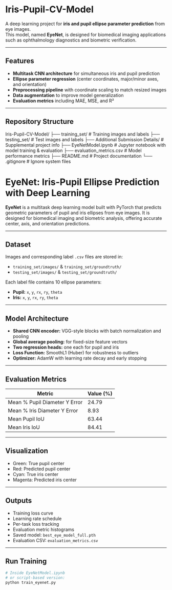 # Iris-Pupil-CV-Model

A deep learning project for **iris and pupil ellipse parameter prediction** from eye images.  
This model, named **EyeNet**, is designed for biomedical imaging applications such as ophthalmology diagnostics and biometric verification.

---

## Features
- **Multitask CNN architecture** for simultaneous iris and pupil prediction
- **Ellipse parameter regression** (center coordinates, major/minor axes, and orientation)
- **Preprocessing pipeline** with coordinate scaling to match resized images
- **Data augmentation** to improve model generalization
- **Evaluation metrics** including MAE, MSE, and R²

---

## Repository Structure
Iris-Pupil-CV-Model/
├── training_set/ # Training images and labels
├── testing_set/ # Test images and labels
├── Additional Submission Details/ # Supplemental project info
├── EyeNetModel.ipynb # Jupyter notebook with model training & evaluation
├── evaluation_metrics.csv # Model performance metrics
├── README.md # Project documentation
└── .gitignore # Ignore system files

# EyeNet: Iris-Pupil Ellipse Prediction with Deep Learning

**EyeNet** is a multitask deep learning model built with PyTorch that predicts geometric parameters of pupil and iris ellipses from eye images. It is designed for biomedical imaging and biometric analysis, offering accurate center, axis, and orientation predictions.

---

## Dataset

Images and corresponding label `.csv` files are stored in:
- `training_set/images/` & `training_set/groundtruth/`
- `testing_set/images/` & `testing_set/groundtruth/`

Each label file contains 10 ellipse parameters:
- **Pupil:** `x`, `y`, `rx`, `ry`, `theta`
- **Iris:**  `x`, `y`, `rx`, `ry`, `theta`

---

## Model Architecture

- **Shared CNN encoder:** VGG-style blocks with batch normalization and pooling
- **Global average pooling:** for fixed-size feature vectors
- **Two regression heads:** one each for pupil and iris
- **Loss Function:** SmoothL1 (Huber) for robustness to outliers
- **Optimizer:** AdamW with learning rate decay and early stopping

---

## Evaluation Metrics

| Metric                         | Value (%) |
|-------------------------------|-----------|
| Mean % Pupil Diameter Y Error | 24.79     |
| Mean % Iris Diameter Y Error  | 8.93      |
| Mean Pupil IoU                | 63.44     |
| Mean Iris IoU                 | 84.41     |

---

## Visualization

- Green: True pupil center
- Red: Predicted pupil center
- Cyan: True iris center
- Magenta: Predicted iris center

---

## Outputs

- Training loss curve
- Learning rate schedule
- Per-task loss tracking
- Evaluation metric histograms
- Saved model: `best_eye_model_full.pth`
- Evaluation CSV: `evaluation_metrics.csv`

---

## Run Training

```bash
# Inside EyeNetModel.ipynb
# or script-based version:
python train_eyenet.py
